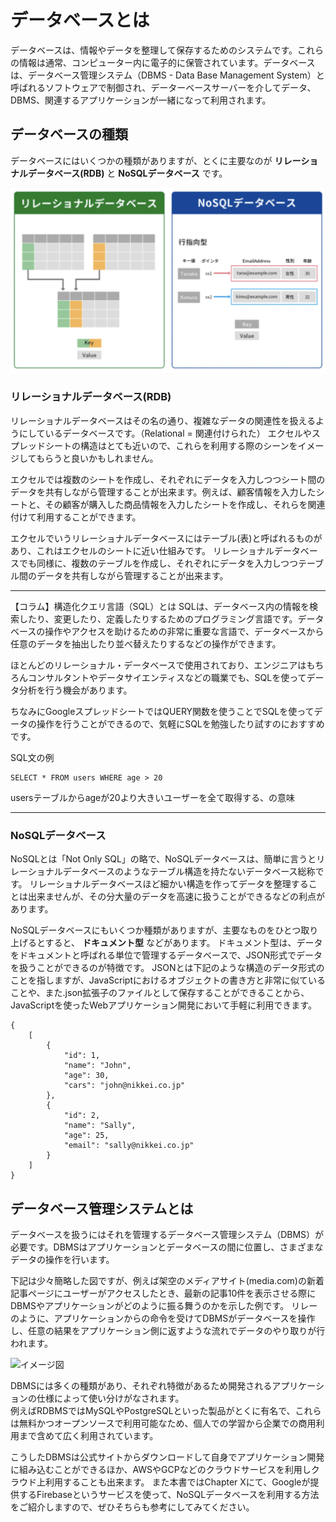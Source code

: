 # データベースとは
データベースは、情報やデータを整理して保存するためのシステムです。これらの情報は通常、コンピューター内に電子的に保管されています。データベースは、データベース管理システム（DBMS - Data Base Management System）と呼ばれるソフトウェアで制御され、データーベースサーバーを介してデータ、DBMS、関連するアプリケーションが一緒になって利用されます。

## データベースの種類
データベースにはいくつかの種類がありますが、とくに主要なのが __リレーショナルデータベース(RDB)__ と __NoSQLデータベース__ です。

![イメージ図](images/db.png)

### リレーショナルデータベース(RDB)
リレーショナルデータベースはその名の通り、複雑なデータの関連性を扱えるようにしているデータベースです。（Relational = 関連付けられた）
エクセルやスプレッドシートの構造はとても近いので、これらを利用する際のシーンをイメージしてもらうと良いかもしれません。

エクセルでは複数のシートを作成し、それぞれにデータを入力しつつシート間のデータを共有しながら管理することが出来ます。例えば、顧客情報を入力したシートと、その顧客が購入した商品情報を入力したシートを作成し、それらを関連付けて利用することができます。

エクセルでいうリレーショナルデータベースにはテーブル(表)と呼ばれるものがあり、これはエクセルのシートに近い仕組みです。
リレーショナルデータベースでも同様に、複数のテーブルを作成し、それぞれにデータを入力しつつテーブル間のデータを共有しながら管理することが出来ます。

---

【コラム】構造化クエリ言語（SQL）とは
SQLは、データベース内の情報を検索したり、変更したり、定義したりするためのプログラミング言語です。データベースの操作やアクセスを助けるための非常に重要な言語で、データベースから任意のデータを抽出したり並べ替えたりするなどの操作ができます。  

ほとんどのリレーショナル・データベースで使用されており、エンジニアはもちろんコンサルタントやデータサイエンティスなどの職業でも、SQLを使ってデータ分析を行う機会があります。

ちなみにGoogleスプレッドシートではQUERY関数を使うことでSQLを使ってデータの操作を行うことができるので、気軽にSQLを勉強したり試すのにおすすめです。

SQL文の例
```
SELECT * FROM users WHERE age > 20
```
usersテーブルからageが20より大きいユーザーを全て取得する、の意味

---

### NoSQLデータベース
NoSQLとは「Not Only SQL」の略で、NoSQLデータベースは、簡単に言うとリレーショナルデータベースのようなテーブル構造を持たないデータベース総称です。
リレーショナルデータベースほど細かい構造を作ってデータを整理することは出来ませんが、その分大量のデータを高速に扱うことができるなどの利点があります。

NoSQLデータベースにもいくつか種類がありますが、主要なものをひとつ取り上げるとすると、 __ドキュメント型__ などがあります。
ドキュメント型は、データをドキュメントと呼ばれる単位で管理するデータベースで、JSON形式でデータを扱うことができるのが特徴です。
JSONとは下記のような構造のデータ形式のことを指しますが、JavaScriptにおけるオブジェクトの書き方と非常に似ていることや、また.json拡張子のファイルとして保存することができることから、JavaScriptを使ったWebアプリケーション開発において手軽に利用できます。

```
{
    [
        {
            "id": 1,
            "name": "John",
            "age": 30,
            "cars": "john@nikkei.co.jp"
        },
        {
            "id": 2,
            "name": "Sally",
            "age": 25,
            "email": "sally@nikkei.co.jp"
        }
    ]
}
```

## データベース管理システムとは
データベースを扱うにはそれを管理するデータベース管理システム（DBMS）が必要です。DBMSはアプリケーションとデータベースの間に位置し、さまざまなデータの操作を行います。

下記は少々簡略した図ですが、例えば架空のメディアサイト(media.com)の新着記事ページにユーザーがアクセスしたとき、最新の記事10件を表示させる際にDBMSやアプリケーションがどのように振る舞うのかを示した例です。
リレーのように、アプリケーションからの命令を受けてDBMSがデータベースを操作し、任意の結果をアプリケーション側に返すような流れでデータのやり取りが行われます。

![イメージ図](<../Chapter 2.コンピューターとプログラミングの仕組み/images/dbms.png>)

DBMSには多くの種類があり、それぞれ特徴があるため開発されるアプリケーションの仕様によって使い分けがなされます。  
例えばRDBMSではMySQLやPostgreSQLといった製品がとくに有名で、これらは無料かつオープンソースで利用可能なため、個人での学習から企業での商用利用まで含めて広く利用されています。  

こうしたDBMSは公式サイトからダウンロードして自身でアプリケーション開発に組み込むことができるほか、AWSやGCPなどのクラウドサービスを利用しクラウド上利用することも出来ます。
また本書ではChapter Xにて、Googleが提供するFirebaseというサービスを使って、NoSQLデータベースを利用する方法をご紹介しますので、ぜひそちらも参考にしてみてください。

<!-- Updated -->